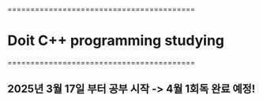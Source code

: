=========================================
# Doit C++ programming studying
=========================================

## 2025년 3월 17일 부터 공부 시작 -> 4월 1회독 완료 예정! <br/>